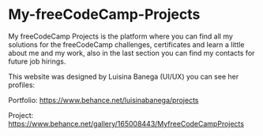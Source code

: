 # My-freeCodeCamp-Projects

My freeCodeCamp Projects is the platform where you can find all my solutions for the freeCodeCamp challenges, certificates and learn a little about me and my work, also in the last section you can find my contacts for future job hirings.

This website was designed by Luisina Banega (UI/UX) you can see her profiles:

Portfolio: https://www.behance.net/luisinabanega/projects

Project: https://www.behance.net/gallery/165008443/MyfreeCodeCampProjects

